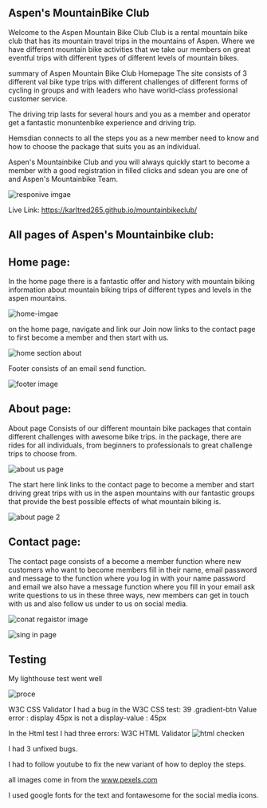 ## Aspen's MountainBike Club
Welcome to the Aspen Mountain Bike Club
  Club is a rental mountain bike club that has its mountain travel trips in the mountains of Aspen. Where we have different mountain bike activities that we take our members on great eventful trips with different types of different levels of mountain bikes.
  
  summary of Aspen Mountain Bike Club Homepage The site consists of 3 different val bike type trips with different challenges of different forms of cycling in groups and with leaders who have world-class professional customer service.

The driving trip lasts for several hours and you as a member and operator get a fantastic monuntenbike experience and driving trip.

Hemsdian connects to all the steps you as a new member need to know and how to choose the package that suits you as an individual.

Aspen's Mountainbike Club and you will always quickly start to become a member with a good registration in filled clicks and sdean you are one of and Aspen's Mountainbike Team.
  
  ![responive imgae](https://user-images.githubusercontent.com/131257386/235362365-28b97f29-8a38-4927-a085-6aab7d6014eb.jpg)

Live Link: https://karltred265.github.io/mountainbikeclub/
        
## All pages of Aspen's Mountainbike club:

## Home page:
In the home page there is a fantastic offer and history with mountain biking information about mountain biking trips of different types and levels in the aspen mountains.

![home-imgae](https://user-images.githubusercontent.com/131257386/235362687-6a6df47a-fb6f-49ca-b4f7-2bf92315f794.jpg)

on the home page, navigate and link our Join now links to the contact page to first become a member and then start with us.

![home section about](https://user-images.githubusercontent.com/131257386/235362705-ba2fc383-f5c8-4b6e-bb2e-c678d1a3ae9f.jpg)

Footer consists of an email send function.

![footer image](https://user-images.githubusercontent.com/131257386/235362742-12e6cdba-47cd-4376-88a9-3f0c7b289ee4.jpg)


## About page:

About page Consists of our different mountain bike packages that contain different challenges with awesome bike trips.
in the package, there are rides for all individuals, from beginners to professionals to great challenge trips to choose from.

![about us page](https://user-images.githubusercontent.com/131257386/235362885-bcf7e30d-a106-4308-9b8d-858e231d2746.jpg)

The start here link links to the contact page to become a member and start driving great trips with us in the aspen mountains with our fantastic groups that provide the best possible effects of what mountain biking is.

![about page 2](https://user-images.githubusercontent.com/131257386/235362937-011c31db-dbd5-422f-8a78-aea96c4d356c.jpg)


## Contact page:

The contact page consists of a become a member function where new customers who want to become members fill in their name, email password and message to the function where you log in with your name password and email we also have a message function where you fill in your email ask write questions to us in these three ways, new members can get in touch with us and also follow us under to us on social media.

![conat regaistor image](https://user-images.githubusercontent.com/131257386/235363113-6d0a38b2-39cb-44de-bbfe-90465c99d265.jpg)



![sing in page](https://user-images.githubusercontent.com/131257386/235363300-14b54a8e-64d9-4967-9fe5-b5fa012f7ab5.jpg)

## Testing

My lighthouse test went well
 
![proce](https://user-images.githubusercontent.com/131257386/235363347-f7f7fbcc-bf39-4286-8228-608cfb21df1a.jpg)

W3C CSS Validator
I had a bug in the W3C CSS test:  39 .gradient-btn Value error : display 45px is not a display-value : 45px

In the Html test I had three errors: W3C HTML Validator
![html checken](https://user-images.githubusercontent.com/131257386/235363696-fff8ba36-3e08-477d-aecc-731054aef9a7.jpg)

I had 3 unfixed bugs.

I had to follow youtube to fix the new variant of how to deploy the steps.

all images come in from the www.pexels.com 

I used google fonts for the text and fontawesome for the social media icons.




